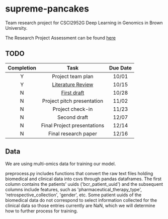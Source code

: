 # supreme-pancakes
Team research project for CSCI2952G Deep Learning in Genomics in Brown University.

The Research Project Assessment can be found [here](https://docs.google.com/document/d/1e6TNuJMCkX_YlIjgTuEHGVhf9mUIB_UNRDja9nVnY1c/edit)

## TODO

| Completion 	|             Task            	| Due Date 	|
|:----------:	|:---------------------------:	|:--------:	|
|      Y     	|      Project team plan      	|   10/01  	|
|      Y     	|      [Literature Review](./literature_review.pdf)      	|   10/15  	|
|      N     	|         [First draft](./write/first_draft.pdf)         	|   10/28  	|
|      N     	|  Project pitch presentation 	|   11/02  	|
|      N     	|       Project check-in      	|   11/23  	|
|      N     	|         Second draft        	|   12/07  	|
|      N     	| Final Project presentations 	|   12/14  	|
|      N     	|     Final research paper    	|   12/16  	|

## Data
We are using multi-omics data for training our model. 

preprocess.py includes functions that convert the raw text files holding biomedical and clinical data into csvs through pandas dataframes. The first column contains the patients' uuids ('bcr_patient_uuid') and the subsequent columns include features, such as 'pharmaceutical_therapy_type', 'retrospective_collection', 'gender', etc. Some patient uuids of the biomedical data do not correspond to select information collected for the clinical data so those entries currently are NaN, which we will determine how to further process for training.

